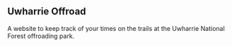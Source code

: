 <h2>Uwharrie Offroad</h2>
A website to keep track of your times on the trails at the Uwharrie National
Forest offroading park.
